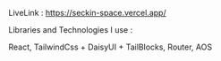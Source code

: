 LiveLink : https://seckin-space.vercel.app/

Libraries and Technologies I use :

React, TailwindCss + DaisyUI + TailBlocks, Router, AOS
